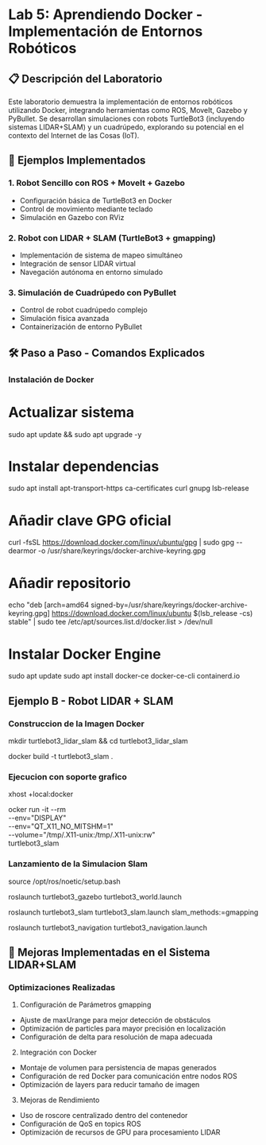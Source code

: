 # Lab 5: Aprendiendo Docker - Implementación de Entornos Robóticos

## 📋 Descripción del Laboratorio
Este laboratorio demuestra la implementación de entornos robóticos utilizando Docker, integrando herramientas como ROS, MoveIt, Gazebo y PyBullet. Se desarrollan simulaciones con robots TurtleBot3 (incluyendo sistemas LIDAR+SLAM) y un cuadrúpedo, explorando su potencial en el contexto del Internet de las Cosas (IoT).

## 🚀 Ejemplos Implementados

### 1. Robot Sencillo con ROS + MoveIt + Gazebo
- Configuración básica de TurtleBot3 en Docker
- Control de movimiento mediante teclado
- Simulación en Gazebo con RViz

### 2. Robot con LIDAR + SLAM (TurtleBot3 + gmapping)
- Implementación de sistema de mapeo simultáneo
- Integración de sensor LIDAR virtual
- Navegación autónoma en entorno simulado

### 3. Simulación de Cuadrúpedo con PyBullet
- Control de robot cuadrúpedo complejo
- Simulación física avanzada
- Containerización de entorno PyBullet

## 🛠️ Paso a Paso - Comandos Explicados

### Instalación de Docker
# Actualizar sistema
sudo apt update && sudo apt upgrade -y

# Instalar dependencias
sudo apt install apt-transport-https ca-certificates curl gnupg lsb-release

# Añadir clave GPG oficial
curl -fsSL https://download.docker.com/linux/ubuntu/gpg | sudo gpg --dearmor -o /usr/share/keyrings/docker-archive-keyring.gpg

# Añadir repositorio
echo "deb [arch=amd64 signed-by=/usr/share/keyrings/docker-archive-keyring.gpg] https://download.docker.com/linux/ubuntu $(lsb_release -cs) stable" | sudo tee /etc/apt/sources.list.d/docker.list > /dev/null

# Instalar Docker Engine
sudo apt update
sudo apt install docker-ce docker-ce-cli containerd.io

## Ejemplo B - Robot LIDAR + SLAM 

### Construccion de la Imagen Docker

mkdir turtlebot3_lidar_slam && cd turtlebot3_lidar_slam

docker build -t turtlebot3_slam .

### Ejecucion con soporte grafico

xhost +local:docker

ocker run -it --rm \
    --env="DISPLAY" \
    --env="QT_X11_NO_MITSHM=1" \
    --volume="/tmp/.X11-unix:/tmp/.X11-unix:rw" \
    turtlebot3_slam

### Lanzamiento de la Simulacion Slam

source /opt/ros/noetic/setup.bash

roslaunch turtlebot3_gazebo turtlebot3_world.launch

roslaunch turtlebot3_slam turtlebot3_slam.launch slam_methods:=gmapping

roslaunch turtlebot3_navigation turtlebot3_navigation.launch

## 🔧 Mejoras Implementadas en el Sistema LIDAR+SLAM

### Optimizaciones Realizadas

1. Configuración de Parámetros gmapping

- Ajuste de maxUrange para mejor detección de obstáculos
- Optimización de particles para mayor precisión en localización
- Configuración de delta para resolución de mapa adecuada

2. Integración con Docker

- Montaje de volumen para persistencia de mapas generados
- Configuración de red Docker para comunicación entre nodos ROS
- Optimización de layers para reducir tamaño de imagen

3. Mejoras de Rendimiento

- Uso de roscore centralizado dentro del contenedor
- Configuración de QoS en topics ROS
- Optimización de recursos de GPU para procesamiento LIDAR
